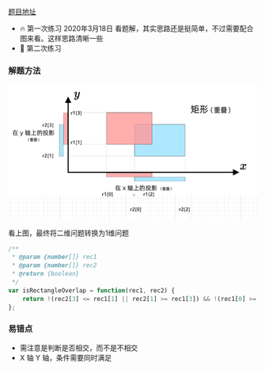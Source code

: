 [题目地址](https://leetcode-cn.com/problems/rectangle-overlap/)



- :fire: 第一次练习 2020年3月18日 看题解，其实思路还是挺简单，不过需要配合图来看。这样思路清晰一些
- :shit: 第二次练习 



### 解题方法

![image-20200318133414848](../.vuepress/public/image-20200318133414848-1584509669702.png)

看上图，最终将二维问题转换为1维问题

```javascript
/**
 * @param {number[]} rec1
 * @param {number[]} rec2
 * @return {boolean}
 */
var isRectangleOverlap = function(rec1, rec2) {
    return !(rec2[3] <= rec1[1] || rec2[1] >= rec1[3]) && !(rec1[0] >= rec2[2] || rec1[2] <= rec2[0]);
};
```



### 易错点

- 需注意是判断是否相交，而不是不相交
- X 轴 Y 轴，条件需要同时满足
